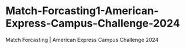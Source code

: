 # Match-Forcasting1-American-Express-Campus-Challenge-2024
Match Forcasting | American Express Campus Challenge 2024
